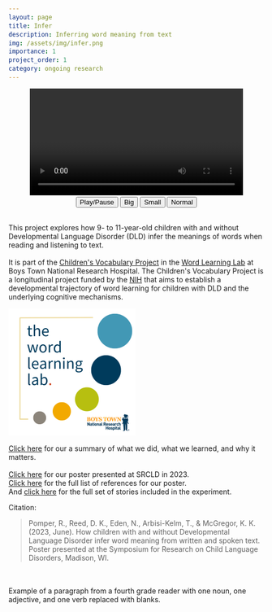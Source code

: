 ```yaml
---
layout: page
title: Infer
description: Inferring word meaning from text
img: /assets/img/infer.png
importance: 1
project_order: 1
category: ongoing research
---
```



<div style="text-align:center"> 
  <video id="video1" width="420">
    <source src="/assets/video/Infer_Example.mp4" type="video/mp4">
    <!-- <source src="https://github.com/rpomper/rpomper.github.io/raw/master/assets/video/Infer_Example.mp4" type="video/mp4"> -->
    <!-- <img height=250 alt="Word Learning Lab Logo" src="/assets/img/wll_logo.png"> <br> -->
    <!-- <source src="https://github.com/rpomper/rpomper.github.io/blob/master/assets/video/Infer_Example.mp4" type="video/mp4"> -->
    <!-- <source src="/assets/video/infer.ogg" type="video/ogg"> -->
    Your browser does not support HTML video.
  </video>
  <br>
  <button onclick="playPause()">Play/Pause</button> 
  <button onclick="makeBig()">Big</button>
  <button onclick="makeSmall()">Small</button>
  <button onclick="makeNormal()">Normal</button>
  <br><br>
</div> 

<script> 
var myVideo = document.getElementById("video1"); 

function playPause() { 
  if (myVideo.paused) 
    myVideo.play(); 
  else 
    myVideo.pause(); 
} 

function makeBig() { 
    myVideo.width = 560; 
} 

function makeSmall() { 
    myVideo.width = 320; 
} 

function makeNormal() { 
    myVideo.width = 420; 
} 
</script> 


This project explores how 9- to 11-year-old children with and without Developmental Language Disorder (DLD) infer the meanings of words when reading and listening to text.  <br><br>
It is part of the <a href="https://www.boystownhospital.org/research/speech-language/word-learning/childrens-vocabulary-project">Children's Vocabulary Project</a> in the <a href="https://www.boystownhospital.org/research/speech-language/word-learning/">Word Learning Lab</a> at Boys Town National Research Hospital.
The Children's Vocabulary Project is a longitudinal project funded by the <a href="https://reporter.nih.gov/project-details/10194443">NIH</a> that aims to establish a developmental trajectory of word learning for children with DLD and the underlying cognitive mechanisms.


<img height=250 alt="Word Learning Lab Logo" src="/assets/img/wll_logo.png"> <br>

<a href="https://rpomper.github.io/assets/img/The%20Children's%20Vocabulary%20Project.png">Click here</a> for our a summary of what we did, what we learned, and why it matters. <br><br>
<a href="https://rpomper.github.io/assets/img/Infer_SRCLD.png">Click here</a> for our poster presented at SRCLD in 2023. <br>
<a href="https://rpomper.github.io/assets/pdf/Infer_References.pdf">Click here</a> for the full list of references for our poster. <br>
And <a href="https://rpomper.github.io/assets/pdf/Infer_Stories.pdf">click here</a> for the full set of stories included in the experiment.

Citation:
> Pomper, R., Reed, D. K., Eden, N., Arbisi-Kelm, T., & McGregor, K. K. (2023, June).
How children with and without Developmental Language Disorder infer word meaning from written and spoken text.
Poster presented at the Symposium for Research on Child Language Disorders, Madison, WI.


<div class="projects">
  <div class="contact-icons">
    <!-- <a href="https://osf.io/pzew4" title="OSF"><i class="ai ai-osf"></i></a> -->
    <!-- <a href="https://github.com/rpomper/PreFam" title="GitHub"><i class="fab fa-github"></i></a> -->
    </div>
<br>

<div class="row">
    <div class="col-sm mt-3 mt-md-0">
        <img class="img-fluid rounded z-depth-1" src="{{ '/assets/img/infer.png' | relative_url }}" alt="" title="example paragraph"/>
    </div>
</div>
<div class="caption">
    Example of a paragraph from a fourth grade reader with one noun, one adjective, and one verb replaced with blanks.
</div>
